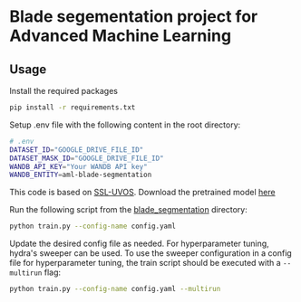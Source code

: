 # Blade segementation project for Advanced Machine Learning

## Usage

Install the required packages

```bash
pip install -r requirements.txt
```

Setup .env file with the following content in the root directory:

```bash
# .env
DATASET_ID="GOOGLE_DRIVE_FILE_ID"
DATASET_MASK_ID="GOOGLE_DRIVE_FILE_ID"
WANDB_API_KEY="Your WANDB API key"
WANDB_ENTITY=aml-blade-segmentation
```

This code is based on [SSL-UVOS](https://github.com/shvdiwnkozbw/SSL-UVOS/tree/main). Download the pretrained model 
[here](https://dl.fbaipublicfiles.com/dino/dino_deitsmall8_pretrain/dino_deitsmall8_pretrain_full_checkpoint.pth)

Run the following script from the [blade_segmentation](blade_segmentation) directory:

```bash
python train.py --config-name config.yaml
```

Update the desired config file as needed. For hyperparameter tuning, hydra's sweeper can be used. To use the sweeper
configuration in a config file for hyperparameter tuning, the train script should be executed with a `--multirun` flag:

```bash
python train.py --config-name config.yaml --multirun
```
